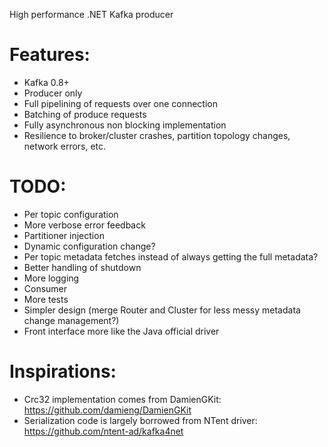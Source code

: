 High performance .NET Kafka producer

Features:
=========

* Kafka 0.8+
* Producer only
* Full pipelining of requests over one connection
* Batching of produce requests
* Fully asynchronous non blocking implementation
* Resilience to broker/cluster crashes, partition topology changes, network errors, etc.

TODO:
=====

* Per topic configuration
* More verbose error feedback
* Partitioner injection
* Dynamic configuration change?
* Per topic metadata fetches instead of always getting the full metadata?
* Better handling of shutdown
* More logging
* Consumer
* More tests
* Simpler design (merge Router and Cluster for less messy metadata change management?)
* Front interface more like the Java official driver

Inspirations:
=============

* Crc32 implementation comes from DamienGKit: https://github.com/damieng/DamienGKit
* Serialization code is largely borrowed from NTent driver: https://github.com/ntent-ad/kafka4net
